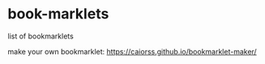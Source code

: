 # book-marklets

list of bookmarklets

make your own bookmarklet: https://caiorss.github.io/bookmarklet-maker/
